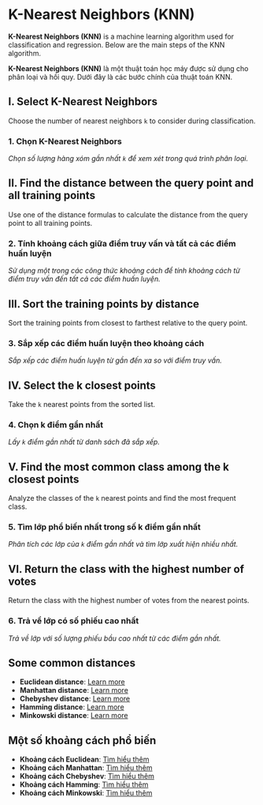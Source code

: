 # K-Nearest Neighbors (KNN)

**K-Nearest Neighbors (KNN)** is a machine learning algorithm used for classification and regression. Below are the main steps of the KNN algorithm.

**K-Nearest Neighbors (KNN)** là một thuật toán học máy được sử dụng cho phân loại và hồi quy. Dưới đây là các bước chính của thuật toán KNN.

## I. Select K-Nearest Neighbors

Choose the number of nearest neighbors `k` to consider during classification.

### 1. Chọn K-Nearest Neighbors

_Chọn số lượng hàng xóm gần nhất `k` để xem xét trong quá trình phân loại._

## II. Find the distance between the query point and all training points

Use one of the distance formulas to calculate the distance from the query point to all training points.

### 2. Tính khoảng cách giữa điểm truy vấn và tất cả các điểm huấn luyện

_Sử dụng một trong các công thức khoảng cách để tính khoảng cách từ điểm truy vấn đến tất cả các điểm huấn luyện._

## III. Sort the training points by distance

Sort the training points from closest to farthest relative to the query point.

### 3. Sắp xếp các điểm huấn luyện theo khoảng cách

_Sắp xếp các điểm huấn luyện từ gần đến xa so với điểm truy vấn._

## IV. Select the k closest points

Take the `k` nearest points from the sorted list.

### 4. Chọn k điểm gần nhất

_Lấy `k` điểm gần nhất từ danh sách đã sắp xếp._

## V. Find the most common class among the k closest points

Analyze the classes of the `k` nearest points and find the most frequent class.

### 5. Tìm lớp phổ biến nhất trong số k điểm gần nhất

_Phân tích các lớp của `k` điểm gần nhất và tìm lớp xuất hiện nhiều nhất._

## VI. Return the class with the highest number of votes

Return the class with the highest number of votes from the nearest points.

### 6. Trả về lớp có số phiếu cao nhất

_Trả về lớp với số lượng phiếu bầu cao nhất từ các điểm gần nhất._

## Some common distances

-   **Euclidean distance**: [Learn more](https://en.wikipedia.org/wiki/Euclidean_distance)
-   **Manhattan distance**: [Learn more](https://en.wikipedia.org/wiki/Manhattan_distance)
-   **Chebyshev distance**: [Learn more](https://en.wikipedia.org/wiki/Chebyshev_distance)
-   **Hamming distance**: [Learn more](https://en.wikipedia.org/wiki/Hamming_distance)
-   **Minkowski distance**: [Learn more](https://en.wikipedia.org/wiki/Minkowski_distance)

## Một số khoảng cách phổ biến

-   **Khoảng cách Euclidean**: [Tìm hiểu thêm](https://en.wikipedia.org/wiki/Euclidean_distance)
-   **Khoảng cách Manhattan**: [Tìm hiểu thêm](https://en.wikipedia.org/wiki/Manhattan_distance)
-   **Khoảng cách Chebyshev**: [Tìm hiểu thêm](https://en.wikipedia.org/wiki/Chebyshev_distance)
-   **Khoảng cách Hamming**: [Tìm hiểu thêm](https://en.wikipedia.org/wiki/Hamming_distance)
-   **Khoảng cách Minkowski**: [Tìm hiểu thêm](https://en.wikipedia.org/wiki/Minkowski_distance)
